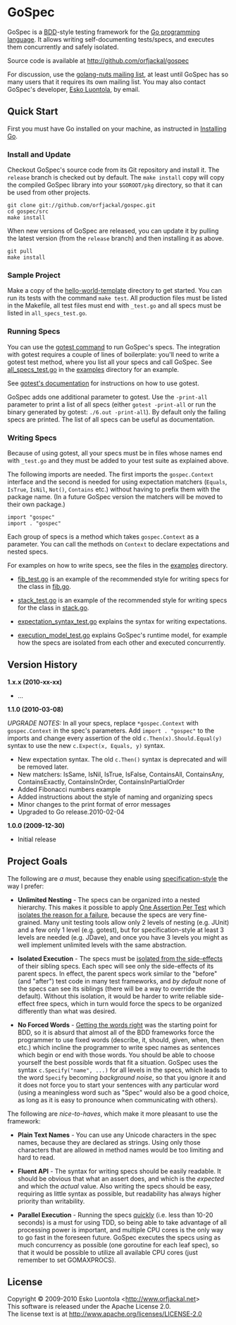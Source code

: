 
GoSpec
======

GoSpec is a [BDD](http://dannorth.net/introducing-bdd)-style testing framework for the [Go programming language](http://golang.org/). It allows writing self-documenting tests/specs, and executes them concurrently and safely isolated.

Source code is available at <http://github.com/orfjackal/gospec>

For discussion, use the [golang-nuts mailing list](http://groups.google.com/group/golang-nuts), at least until GoSpec has so many users that it requires its own mailing list. You may also contact GoSpec's developer, [Esko Luontola](http://github.com/orfjackal), by email.


Quick Start
-----------

First you must have Go installed on your machine, as instructed in [Installing Go](http://golang.org/doc/install.html).


### Install and Update

Checkout GoSpec's source code from its Git repository and install it. The `release` branch is checked out by default. The `make install` copy will copy the compiled GoSpec library into your `$GOROOT/pkg` directory, so that it can be used from other projects.

    git clone git://github.com/orfjackal/gospec.git
    cd gospec/src
    make install

When new versions of GoSpec are released, you can update it by pulling the latest version (from the `release` branch) and then installing it as above.

    git pull
    make install


### Sample Project

Make a copy of the [hello-world-template] directory to get started. You can run its tests with the command `make test`. All production files must be listed in the Makefile, all test files must end with `_test.go` and all specs must be listed in `all_specs_test.go`.


### Running Specs

You can use the [gotest command](http://golang.org/cmd/gotest/) to run GoSpec's specs. The integration with gotest requires a couple of lines of boilerplate: you'll need to write a gotest test method, where you list all your specs and call GoSpec. See [all_specs_test.go] in the [examples] directory for an example.

See [gotest's documentation](http://golang.org/doc/code.html#Testing) for instructions on how to use gotest.

GoSpec adds one additional parameter to gotest. Use the `-print-all` parameter to print a list of all specs (either `gotest -print-all` or run the binary generated by gotest: `./6.out -print-all`). By default only the failing specs are printed. The list of all specs can be useful as documentation.


### Writing Specs

Because of using gotest, all your specs must be in files whose names end with `_test.go` and they must be added to your test suite as explained above.

The following imports are needed. The first imports the `gospec.Context` interface and the second is needed for using expectation matchers (`Equals`, `IsTrue`, `IsNil`, `Not()`, `Contains` etc.) without having to prefix them with the package name. (In a future GoSpec version the matchers will be moved to their own package.)

    import "gospec"
    import . "gospec"

Each group of specs is a method which takes `gospec.Context` as a parameter. You can call the methods on `Context` to declare expectations and nested specs.

For examples on how to write specs, see the files in the [examples] directory.

- [fib_test.go] is an example of the recommended style for writing specs for the class in [fib.go].

- [stack_test.go] is an example of the recommended style for writing specs for the class in [stack.go].

- [expectation_syntax_test.go] explains the syntax for writing expectations.

- [execution_model_test.go] explains GoSpec's runtime model, for example how the specs are isolated from each other and executed concurrently.


<!--
	Replace /master/ with /gospec-1.x.x/ before making a release.
-->
[hello-world-template]:       http://github.com/orfjackal/gospec/tree/master/hello-world-template/
[examples]:                   http://github.com/orfjackal/gospec/tree/master/examples/
[all_specs_test.go]:          http://github.com/orfjackal/gospec/blob/master/examples/all_specs_test.go
[fib.go]:                     http://github.com/orfjackal/gospec/blob/master/examples/fib.go
[fib_test.go]:                http://github.com/orfjackal/gospec/blob/master/examples/fib_test.go
[stack.go]:                   http://github.com/orfjackal/gospec/blob/master/examples/stack.go
[stack_test.go]:              http://github.com/orfjackal/gospec/blob/master/examples/stack_test.go
[expectation_syntax_test.go]: http://github.com/orfjackal/gospec/blob/master/examples/expectation_syntax_test.go
[execution_model_test.go]:    http://github.com/orfjackal/gospec/blob/master/examples/execution_model_test.go


Version History
---------------

**1.x.x (2010-xx-xx)**

- ...

**1.1.0 (2010-03-08)**

*UPGRADE NOTES:* In all your specs, replace `*gospec.Context` with `gospec.Context` in the spec's parameters. Add `import . "gospec"` to the imports and change every assertion of the old `c.Then(x).Should.Equal(y)` syntax to use the new `c.Expect(x, Equals, y)` syntax.

- New expectation syntax. The old `c.Then()` syntax is deprecated and will be removed later.
- New matchers: IsSame, IsNil, IsTrue, IsFalse, ContainsAll, ContainsAny, ContainsExactly, ContainsInOrder, ContainsInPartialOrder
- Added Fibonacci numbers example
- Added instructions about the style of naming and organizing specs
- Minor changes to the print format of error messages
- Upgraded to Go release.2010-02-04

**1.0.0 (2009-12-30)**

- Initial release


Project Goals
-------------

The following are *a must*, because they enable using [specification-style](http://blog.orfjackal.net/2010/02/three-styles-of-naming-tests.html) the way I prefer:

- **Unlimited Nesting** - The specs can be organized into a nested hierarchy. This makes it possible to apply [One Assertion Per Test](http://www.artima.com/weblogs/viewpost.jsp?thread=35578) which [isolates the reason for a failure](http://agileinaflash.blogspot.com/2009/02/first.html), because the specs are very fine-grained. Many unit testing tools allow only 2 levels of nesting (e.g. JUnit) and a few only 1 level (e.g. gotest), but for specification-style at least 3 levels are needed (e.g. JDave), and once you have 3 levels you might as well implement unlimited levels with the same abstraction.

- **Isolated Execution** - The specs must be [isolated from the side-effects](http://agileinaflash.blogspot.com/2009/02/first.html) of their sibling specs. Each spec will see only the side-effects of its parent specs. In effect, the parent specs work similar to the "before" (and "after") test code in many test frameworks, and *by default* none of the specs can see its siblings (there will be a way to override the default). Without this isolation, it would be harder to write reliable side-effect free specs, which in turn would force the specs to be organized differently than what was desired.

- **No Forced Words** - [Getting the words right](http://behaviour-driven.org/GettingTheWordsRight) was the starting point for BDD, so it is absurd that almost all of the BDD frameworks force the programmer to use fixed words (describe, it, should, given, when, then etc.) which incline the programmer to write spec names as sentences which begin or end with those words. You should be able to choose yourself the best possible words that fit a situation. GoSpec uses the syntax `c.Specify("name", ...)` for all levels in the specs, which leads to the word `Specify` becoming *background noise*, so that you ignore it and it does not force you to start your sentences with any particular word (using a meaningless word such as "Spec" would also be a good choice, as long as it is easy to pronounce when communicating with others).

The following are *nice-to-haves*, which make it more pleasant to use the framework:

- **Plain Text Names** - You can use any Unicode characters in the spec names, because they are declared as strings. Using only those characters that are allowed in method names would be too limiting and hard to read.

- **Fluent API** - The syntax for writing specs should be easily readable. It should be obvious that what an assert does, and which is the *expected* and which the *actual* value. Also writing the specs should be easy, requiring as little syntax as possible, but readability has always higher priority than writability.

- **Parallel Execution** - Running the specs [quickly](http://agileinaflash.blogspot.com/2009/02/first.html) (i.e. less than 10-20 seconds) is a must for using TDD, so being able to take advantage of all processing power is important, and multiple CPU cores is the only way to go fast in the foreseen future. GoSpec executes the specs using as much concurrency as possible (one goroutine for each leaf spec), so that it would be possible to utilize all available CPU cores (just remember to set GOMAXPROCS).


License
-------

Copyright © 2009-2010 Esko Luontola <<http://www.orfjackal.net>>  
This software is released under the Apache License 2.0.  
The license text is at <http://www.apache.org/licenses/LICENSE-2.0>
